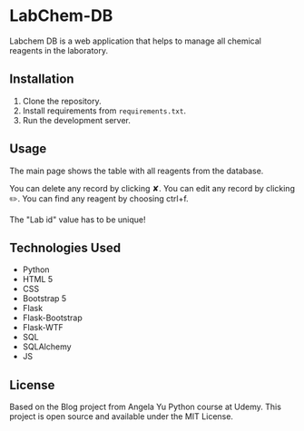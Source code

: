 # LabChem-DB

Labchem DB is a web application that helps to manage all chemical reagents in the laboratory.

## Installation

1. Clone the repository.
2. Install requirements from `requirements.txt`.
3. Run the development server.

## Usage

The main page shows the table with all reagents from the database.

You can delete any record by clicking ✘.
You can edit any record by clicking ✏️.
You can find any reagent by choosing ctrl+f.

The "Lab id" value has to be unique!

## Technologies Used

- Python
- HTML 5
- CSS
- Bootstrap 5
- Flask
- Flask-Bootstrap
- Flask-WTF
- SQL
- SQLAlchemy
- JS

## License

Based on the Blog project from Angela Yu Python course at Udemy.
This project is open source and available under the MIT License.
